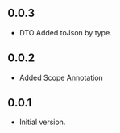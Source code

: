 ## 0.0.3

- DTO Added toJson by type.

## 0.0.2

- Added Scope Annotation

## 0.0.1

- Initial version.
